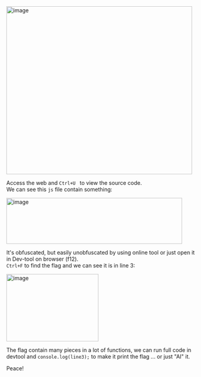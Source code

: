 
<img width="486" height="439" alt="image" src="https://github.com/user-attachments/assets/574e63c1-e279-4707-99c2-6965b0506b73" />  

Access the web and `Ctrl+U ` to view the source code.  
We can see this `js` file contain something:  

<img width="460" height="120" alt="image" src="https://github.com/user-attachments/assets/b0ed53e9-07a0-4577-a75d-7405c216223f" />  

It's obfuscated, but easily unobfuscated by using online tool or just open it in Dev-tool on browser (f12).  
`Ctrl+F` to find the flag and we can see it is in line 3:  

<img width="241" height="176" alt="image" src="https://github.com/user-attachments/assets/b449503d-6f48-4731-b583-48bf1beeb3d2" />  

The flag contain many pieces in a lot of functions, we can run full code in devtool and `console.log(line3);` to make it print the flag ... or just "AI" it.  

Peace!





